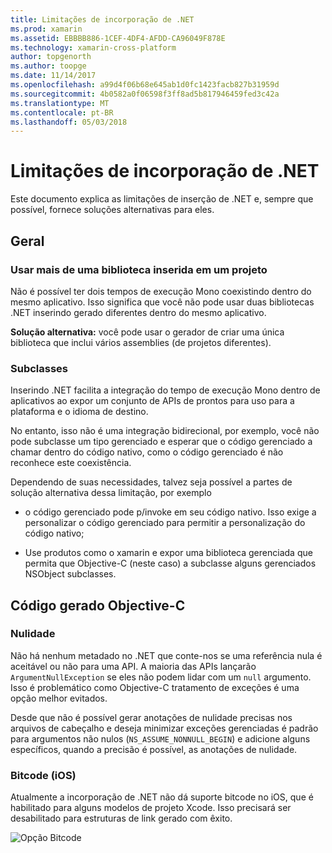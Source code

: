 ```yaml
---
title: Limitações de incorporação de .NET
ms.prod: xamarin
ms.assetid: EBBBB886-1CEF-4DF4-AFDD-CA96049F878E
ms.technology: xamarin-cross-platform
author: topgenorth
ms.author: toopge
ms.date: 11/14/2017
ms.openlocfilehash: a99d4f06b68e645ab1d0fc1423facb827b31959d
ms.sourcegitcommit: 4b0582a0f06598f3ff8ad5b817946459fed3c42a
ms.translationtype: MT
ms.contentlocale: pt-BR
ms.lasthandoff: 05/03/2018
---
```

# <a name="net-embedding-limitations"></a>Limitações de incorporação de .NET

Este documento explica as limitações de inserção de .NET e, sempre que possível, fornece soluções alternativas para eles.

## <a name="general"></a>Geral

### <a name="use-more-than-one-embedded-library-in-a-project"></a>Usar mais de uma biblioteca inserida em um projeto

Não é possível ter dois tempos de execução Mono coexistindo dentro do mesmo aplicativo. Isso significa que você não pode usar duas bibliotecas .NET inserindo gerado diferentes dentro do mesmo aplicativo.

**Solução alternativa:** você pode usar o gerador de criar uma única biblioteca que inclui vários assemblies (de projetos diferentes).

### <a name="subclassing"></a>Subclasses

Inserindo .NET facilita a integração do tempo de execução Mono dentro de aplicativos ao expor um conjunto de APIs de prontos para uso para a plataforma e o idioma de destino.

No entanto, isso não é uma integração bidirecional, por exemplo, você não pode subclasse um tipo gerenciado e esperar que o código gerenciado a chamar dentro do código nativo, como o código gerenciado é não reconhece este coexistência.

Dependendo de suas necessidades, talvez seja possível a partes de solução alternativa dessa limitação, por exemplo

* o código gerenciado pode p/invoke em seu código nativo. Isso exige a personalizar o código gerenciado para permitir a personalização do código nativo;

* Use produtos como o xamarin e expor uma biblioteca gerenciada que permita que Objective-C (neste caso) a subclasse alguns gerenciados NSObject subclasses.

## <a name="objective-c-generated-code"></a>Código gerado Objective-C

### <a name="nullability"></a>Nulidade

Não há nenhum metadado no .NET que conte-nos se uma referência nula é aceitável ou não para uma API. A maioria das APIs lançarão `ArgumentNullException` se eles não podem lidar com um `null` argumento. Isso é problemático como Objective-C tratamento de exceções é uma opção melhor evitados.

Desde que não é possível gerar anotações de nulidade precisas nos arquivos de cabeçalho e deseja minimizar exceções gerenciadas é padrão para argumentos não nulos (`NS_ASSUME_NONNULL_BEGIN`) e adicione alguns específicos, quando a precisão é possível, as anotações de nulidade.

### <a name="bitcode-ios"></a>Bitcode (iOS)

Atualmente a incorporação de .NET não dá suporte bitcode no iOS, que é habilitado para alguns modelos de projeto Xcode. Isso precisará ser desabilitado para estruturas de link gerado com êxito.

![Opção Bitcode](images/ios-bitcode-option.png)
